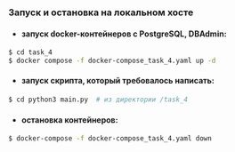 ### Запуск и остановка на локальном хосте
- #### запуск docker-контейнеров с PostgreSQL, DBAdmin:
```bash
$ cd task_4
$ docker compose -f docker-compose_task_4.yaml up -d
```
- #### запуск скрипта, который требовалось написать:
```bash
$ cd python3 main.py  # из директории /task_4
```
- #### остановка контейнеров:
```bash
$ docker-compose -f docker-compose_task_4.yaml down
```